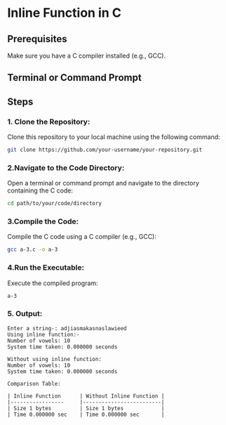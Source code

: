 # Inline Function in C

## Prerequisites
Make sure you have a C compiler installed (e.g., GCC).

## Terminal or Command Prompt

## Steps

### 1. Clone the Repository:

Clone this repository to your local machine using the following command:

```bash
git clone https://github.com/your-username/your-repository.git
```
### 2.Navigate to the Code Directory:
Open a terminal or command prompt and navigate to the directory containing the C code:

```bash
cd path/to/your/code/directory
```
### 3.Compile the Code:
Compile the C code using a C compiler (e.g., GCC):
```bash
gcc a-3.c -o a-3
```
### 4.Run the Executable:
Execute the compiled program:
```bash
a-3
```
### 5. Output:
```plaintext
Enter a string-: adjiasmakasnaslawieed
Using inline function:-
Number of vowels: 10
System time taken: 0.000000 seconds

Without using inline function:
Number of vowels: 10
System time taken: 0.000000 seconds

Comparison Table:

| Inline Function      | Without Inline Function |
|-----------------     |-------------------------|
| Size 1 bytes         | Size 1 bytes            |
| Time 0.000000 sec    | Time 0.000000 sec       |
